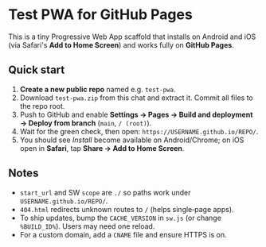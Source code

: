 # Test PWA for GitHub Pages

This is a tiny Progressive Web App scaffold that installs on Android and iOS (via Safari's **Add to Home Screen**) and works fully on **GitHub Pages**.

## Quick start
1. **Create a new public repo** named e.g. `test-pwa`.
2. Download `test-pwa.zip` from this chat and extract it. Commit all files to the repo root.
3. Push to GitHub and enable **Settings → Pages → Build and deployment → Deploy from branch** (`main`, `/ (root)`).
4. Wait for the green check, then open: `https://USERNAME.github.io/REPO/`.
5. You should see *Install* become available on Android/Chrome; on iOS open in **Safari**, tap **Share → Add to Home Screen**.

## Notes
- `start_url` and SW `scope` are `./` so paths work under `USERNAME.github.io/REPO/`.
- `404.html` redirects unknown routes to `/` (helps single‑page apps).
- To ship updates, bump the `CACHE_VERSION` in `sw.js` (or change `%BUILD_ID%`). Users may need one reload.
- For a custom domain, add a `CNAME` file and ensure HTTPS is on.
